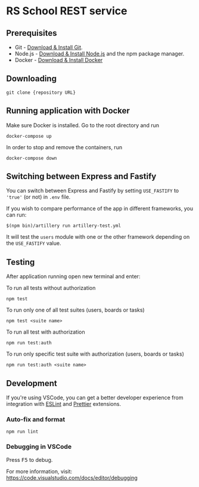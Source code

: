 # RS School REST service

## Prerequisites

- Git - [Download & Install Git](https://git-scm.com/downloads).
- Node.js - [Download & Install Node.js](https://nodejs.org/en/download/) and the npm package manager.
- Docker - [Download & Install Docker](https://www.docker.com/get-started)

## Downloading

```
git clone {repository URL}
```

## Running application with Docker

Make sure Docker is installed.
Go to the root directory and run

```
docker-compose up
```

In order to stop and remove the containers, run

```
docker-compose down
```

## Switching between Express and Fastify

You can switch between Express and Fastify by setting `USE_FASTIFY` to `'true'` (or not) in `.env` file.

If you wish to compare performance of the app in different frameworks, you can run:

`$(npm bin)/artillery run artillery-test.yml`

It will test the `users` module with one or the other framework depending on the `USE_FASTIFY` value.

## Testing

After application running open new terminal and enter:

To run all tests without authorization

```
npm test
```

To run only one of all test suites (users, boards or tasks)

```
npm test <suite name>
```

To run all test with authorization

```
npm run test:auth
```

To run only specific test suite with authorization (users, boards or tasks)

```
npm run test:auth <suite name>
```

## Development

If you're using VSCode, you can get a better developer experience from integration with [ESLint](https://marketplace.visualstudio.com/items?itemName=dbaeumer.vscode-eslint) and [Prettier](https://marketplace.visualstudio.com/items?itemName=esbenp.prettier-vscode) extensions.

### Auto-fix and format

```
npm run lint
```

### Debugging in VSCode

Press <kbd>F5</kbd> to debug.

For more information, visit: https://code.visualstudio.com/docs/editor/debugging
